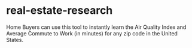 # real-estate-research

Home Buyers can use this tool to instantly learn the Air Quality Index and Average Commute to Work (in minutes) for any zip code in the United States.
